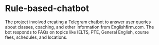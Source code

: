 # Rule-based-chatbot
The project involved creating a Telegram chatbot to answer user queries about classes, coaching, and other information from Englishfirm.com. The bot responds to FAQs on topics like IELTS, PTE, General English, course fees, schedules, and locations.
